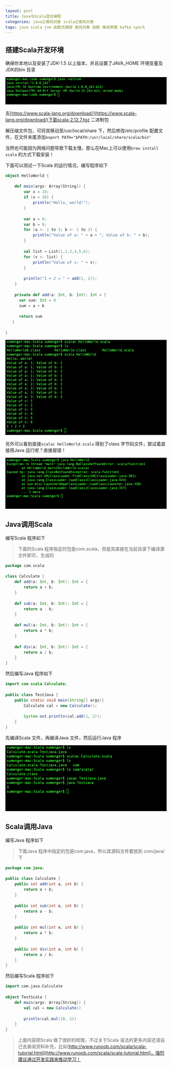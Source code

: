 ```yaml
---
layout: post
title: Java与Scala混合编程
categories: java之面向对象 scala之面向对象
tags: java scala jvm 函数式编程 面向对象 函数 编译原理 kafka spark 
---
```


## 搭建Scala开发环境

确保你本地以及安装了JDK-1.5 以上版本，并且设置了JAVA\_HOME 环境变量及 JDK的bin 目录

![](../media/image/2018-11-12/01.png)

去[https://www.scala-lang.org/download/](https://www.scala-lang.org/download/)下载scala-2.12.7.tgz 二进制包

解压缩文件包，可将其移动至/usr/local/share 下，然后修改/etc/profile 配置文件，在文件末尾添加`export PATH="$PATH:/usr/local/share/scala/bin"`

当然也可能因为网络问题导致下载太慢，那么在Mac上可以使用`brew install scala` 的方式下载安装！

下面可以测试一下Scala 的运行情况，编写程序如下

```scala
object HelloWorld {

    def main(args: Array[String]) {
        var x = 10;
        if (x < 20) {
            println("Hello, world!");
        }

        var a = 0;
        var b = 0;
        for (a <- 1 to 3; b <- 1 to 3) {
            println("Value of a: " + a + "; Value of b: " + b);
        }

        val list = List(1,2,3,4,5,6);
        for (v <- list) {
            println("Value of v: " + v);
        }

        println("1 + 2 = " + add(1, 2));
    }

    private def add(a: Int, b: Int): Int = {
      var sum: Int = 0
      sum = a + b

      return sum
   }

}
```

![](../media/image/2018-11-12/02.png)

另外可以看到直接`scalac HelloWorld.scala` 得到了class 字节码文件，那试着直接用Java 运行呢？直接报错！

![](../media/image/2018-11-12/03.png)

## Java调用Scala

编写Scala 程序如下

>下面的Scala 程序指定的包是com.scala，但是其直接在当前目录下编译源文件即可，生成的

```scala
package com.scala

class Calculate {
    def add(a: Int, b: Int): Int = {
        return a + b;
    }

    def sub(a: Int, b: Int): Int = {
        return a - b;
    }

    def mul(a: Int, b: Int): Int = {
        return a * b;
    }

    def div(a: Int, b: Int): Int = {
        return a / b;
    }
}
```

然后编写Java 程序如下

```java
import com.scala.Calculate;

public class TestJava {
    public static void main(String[] args){
        Calculate cal = new Calculate();

        System.out.println(cal.add(1, 2));
    }
}
```

先编译Scala 文件，再编译Java 文件，然后运行Java 程序

![](../media/image/2018-11-12/04.png)

## Scala调用Java

编写Java 程序如下

>下面Java 程序中指定的包是com.java，所以其源码文件要放到 com/java/ 下

```java
package com.java;

public class Calculate {
    public int add(int a, int b) {
        return a + b;
    }

    public int sub(int a, int b) {
        return a - b;
    }

    public int mul(int a, int b) {
        return a * b;
    }

    public int div(int a, int b) {
        return a / b;
    }
}
```

然后编写Scala 程序如下

```scala
import com.java.Calculate

object TestScala {
    def main(args: Array[String]) {
        val cal = new Calculate()

        println(cal.mul(10, 2))
    }
}
```

>上面内容把Scala 做了很好的梳理，不过关于Scala 语法的更多内容还请自己去查阅资料补充，比如[http://www.runoob.com/scala/scala-tutorial.html](http://www.runoob.com/scala/scala-tutorial.html)，强烈建议通过开发实践来推动学习！

